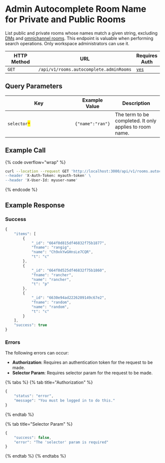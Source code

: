 # Admin Autocomplete Room Name for Private and Public Rooms

List public and private rooms whose names match a given string, excluding [DMs](https://docs.rocket.chat/use-rocket.chat/user-guides/rooms/direct-messages) and [omnichannel rooms](https://docs.rocket.chat/use-rocket.chat/omnichannel). This endpoint is valuable when performing search operations. Only workspace administrators can use it.

<table><thead><tr><th width="163">HTTP Method</th><th width="298">URL</th><th>Requires Auth</th></tr></thead><tbody><tr><td><code>GET</code></td><td><code>/api/v1/rooms.autocomplete.adminRooms</code></td><td><a href="../../authentication-endpoints/"><code>yes</code></a></td></tr></tbody></table>

## Query Parameters

<table><thead><tr><th width="203.33333333333331">Key</th><th>Example Value</th><th>Description</th></tr></thead><tbody><tr><td><code>selector</code><mark style="color:red;"><code>*</code></mark></td><td><code>{"name":"ran"}</code></td><td>The term to be completed. It only applies to room name.</td></tr></tbody></table>

## Example Call

{% code overflow="wrap" %}
```bash
curl --location --request GET 'http://localhost:3000/api/v1/rooms.autocomplete.channelAndPrivate?selector=[]\
--header 'X-Auth-Token: myauth-token' \
--header 'X-User-Id: myuser-name'
```
{% endcode %}

## Example Response

### Success

```javascript
{
    "items": [
        {
            "_id": "664f0d815df46832f75b1877",
            "fname": "rangig",
            "name": "Ch9xkYwGHnsLe7CQR",
            "t": "c"
        },
        {
            "_id": "664f0d525df46832f75b1860",
            "fname": "rancher",
            "name": "rancher",
            "t": "p"
        },
        {
            "_id": "6630e94ad2226209149c67e2",
            "fname": "random",
            "name": "random",
            "t": "c"
        }
    ],
    "success": true
}
```

### Errors <a href="#errors" id="errors"></a>

The following errors can occur:

* **Authorization**: Requires an authentication token for the request to be made.
* **Selector Param**: Requires selector param for the request to be made.

{% tabs %}
{% tab title="Authorization" %}
```javascript
{
    "status": "error",
    "message": "You must be logged in to do this."
}
```
{% endtab %}

{% tab title="Selector Param" %}
```javascript
{
    "success": false,
    "error": "The 'selector' param is required"
}
```
{% endtab %}
{% endtabs %}
